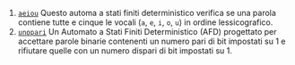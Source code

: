 1. [`aeiou`](./aeiou/) Questo automa a stati finiti deterministico verifica
se una parola contiene tutte e cinque le vocali (`a`, `e`, `i`, `o`, `u`) in
ordine lessicografico. 
2. [`unopari`](./unopari/) Un Automato a Stati Finiti Deterministico (AFD)
progettato per accettare parole binarie contenenti un numero pari di bit
impostati su 1 e rifiutare quelle con un numero dispari di bit impostati su 1.
